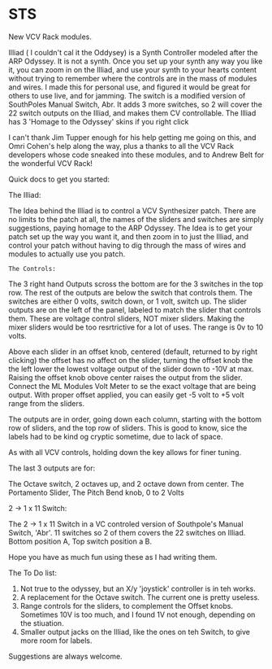 # STS


New VCV Rack modules.


Illiad ( I couldn't cal it the Oddysey) is a Synth Controller modeled after the ARP Odyssey. It is not a synth. Once you set up your synth any way you like it, you can zoom in on the Illiad, and use your synth to your hearts content without trying to remember where the controls are in the mass of modules and wires. I made this for personal use, and figured it would be great for others to use live, and for jamming.
The switch is a modified version of SouthPoles Manual Switch, Abr. It adds 3 more switches, so 2 will cover the 22 switch outputs on the Illiad, and makes them CV controllable.
The Illiad has 3 'Homage to the Odyssey' skins if you right click

I can't thank Jim Tupper enough for his help getting me going on this, and Omri Cohen's help along the way, plus a thanks to all the VCV Rack developers whose code sneaked into these modules, and to Andrew Belt for the wonderful VCV Rack!

Quick docs to get you started:

The Illiad:

The Idea behind the Illiad is to control a VCV Synthesizer patch. There are no limits to the patch at all, the names of the sliders and switches are simply suggestions, paying homage to the ARP Odyssey. The Idea is to get your patch set up the way you want it, and then zoom in to just the Illiad, and control your patch without having to dig through the mass of wires and modules to actually use you patch.

    The Controls:
    
The 3 right hand Outputs scross the bottom are for the 3 switches in the top row. The rest of the outputs are below the switch that controls them. The switches are either 0 volts, switch down, or 1 volt, switch up.
The slider outputs are on the left of the panel, labeled to match the slider that controls them. These are voltage control sliders, NOT mixer sliders. Making the mixer sliders would be too resrtrictive for a lot of uses. The range is 0v to 10 volts.

Above each slider in an offset knob, centered (default, returned to by right clicking) the offset has no affect on the slider, turning the offset knob the the left lower the lowest voltage output of the slider down to -10V at max. Raising the offset knob obove center raises the output from the slider. Connect the ML Modules Volt Meter to se the exact voltage that are being output. With proper offset applied, you can easily get -5 volt to +5 volt range from the sliders. 

The outputs are in order, going down each column, starting with the bottom row of sliders, and the top row of sliders. This is good to know, sice the labels had to be kind og cryptic sometime, due to lack of space.

As with all VCV controls, holding down the <cntl> key allows for finer tuning.

The last 3 outputs are for:

  The Octave switch, 2 octaves up, and 2 octave down from center.
  The Portamento Slider, 
  The Pitch Bend knob, 0 to 2 Volts



2 -> 1 x 11 Switch:

The 2 -> 1 x 11 Switch in a VC controled version of Southpole's Manual Switch, 'Abr'.  11 switches so 2 of them covers the 22 switches on Illiad. Bottom position A, Top switch position a B.

Hope you have as much fun using these as I had writing them. 

The To Do list:

1) Not true to the odyssey, but an X/y 'joystick' controller is in teh works.
2) A replacement for the Octave switch.  The current one is pretty useless.
3) Range controls for the sliders, to complement the Offset knobs.  Sometimes 10V is too much, and I found 1V not enough, depending on the stiuation.
4) Smaller output jacks on the Illiad, like the ones on teh Switch, to give more room for labels.

Suggestions are always welcome.
